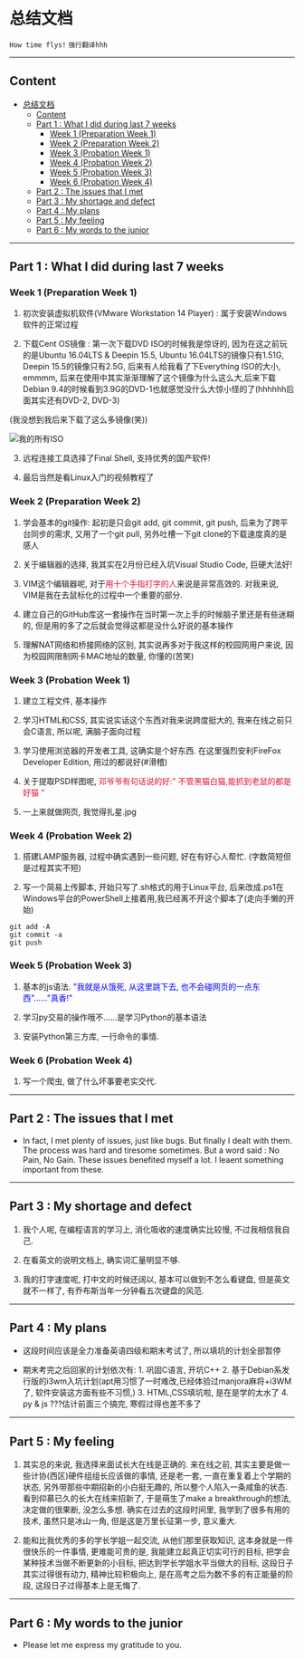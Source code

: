 # 总结文档

`How time flys!` `强行翻译hhh`

---

## Content

<!-- TOC -->

- [总结文档](#总结文档)
    - [Content](#content)
    - [Part 1 : What I did during last 7 weeks](#part-1--what-i-did-during-last-7-weeks)
        - [Week 1 (Preparation Week 1)](#week-1-preparation-week-1)
        - [Week 2 (Preparation Week 2)](#week-2-preparation-week-2)
        - [Week 3 (Probation Week 1)](#week-3-probation-week-1)
        - [Week 4 (Probation Week 2)](#week-4-probation-week-2)
        - [Week 5 (Probation Week 3)](#week-5-probation-week-3)
        - [Week 6 (Probation Week 4)](#week-6-probation-week-4)
    - [Part 2 : The issues that I met](#part-2--the-issues-that-i-met)
    - [Part 3 : My shortage and defect](#part-3--my-shortage-and-defect)
    - [Part 4 : My plans](#part-4--my-plans)
    - [Part 5 : My feeling](#part-5--my-feeling)
    - [Part 6 : My words to the junior](#part-6--my-words-to-the-junior)

<!-- /TOC -->

---

## Part 1 : What I did during last 7 weeks

### Week 1 (Preparation Week 1)

1. 初次安装虚拟机软件(VMware Workstation 14 Player) : 属于安装Windows软件的正常过程

2. 下载Cent OS镜像 : 第一次下载DVD ISO的时候我是惊讶的, 因为在这之前玩的是Ubuntu 16.04LTS & Deepin 15.5, Ubuntu 16.04LTS的镜像只有1.51G, Deepin 15.5的镜像只有2.5G, 后来有人给我看了下Everything ISO的大小, emmmm, 后来在使用中其实渐渐理解了这个镜像为什么这么大,后来下载Debian 9.4的时候看到3.9G的DVD-1也就感觉没什么大惊小怪的了(hhhhhh后面其实还有DVD-2, DVD-3)

(我没想到我后来下载了这么多镜像(笑))

![我的所有ISO](http://static.zybuluo.com/Mark201802/4uvub0tguk203cuk8tv53r5r/image_1cffnpmtnen2aq31u7sdkros79.png)

3. 远程连接工具选择了Final Shell, 支持优秀的国产软件!

4. 最后当然是看Linux入门的视频教程了

### Week 2 (Preparation Week 2)

1. 学会基本的git操作: 起初是只会git add, git commit, git push, 后来为了跨平台同步的需求, 又用了一个git pull, 另外吐槽一下git clone的下载速度真的是感人

2. 关于编辑器的选择, 我其实在2月份已经入坑Visual Studio Code, 巨硬大法好!

3. VIM这个编辑器呢, 对于<font color = "dc143c">用十个手指打字的人</font>来说是非常高效的. 对我来说, VIM是我在去鼠标化的过程中一个重要的部分.

4. 建立自己的GitHub库这一套操作在当时第一次上手的时候脑子里还是有些迷糊的, 但是用的多了之后就会觉得这都是没什么好说的基本操作

5. 理解NAT网络和桥接网络的区别, 其实说再多对于我这样的校园网用户来说, 因为校园网限制网卡MAC地址的数量, 你懂的(苦笑)

### Week 3 (Probation Week 1)

1. 建立工程文件, 基本操作

2. 学习HTML和CSS, 其实说实话这个东西对我来说跨度挺大的, 我来在线之前只会C语言, 所以呢, 满脑子面向过程

3. 学习使用浏览器的开发者工具, 这确实是个好东西. 在这里强烈安利FireFox Developer Edition, 用过的都说好(#滑稽)

4. 关于提取PSD样图呢, <font color = "dc143c">邓爷爷有句话说的好:" 不管黑猫白猫,能抓到老鼠的都是好猫 "</font>

5. 一上来就做网页, 我觉得扎星.jpg

### Week 4 (Probation Week 2)

1. 搭建LAMP服务器, 过程中确实遇到一些问题, 好在有好心人帮忙. (字数简短但是过程其实不短)

2. 写一个简易上传脚本, 开始只写了.sh格式的用于Linux平台, 后来改成.ps1在Windows平台的PowerShell上接着用,我已经离不开这个脚本了(走向手懒的开始)

```
git add -A
git commit -a
git push
```

### Week 5 (Probation Week 3)

1. 基本的js语法. <font color = "0000FF">"我就是从饿死, 从这里跳下去, 也不会碰网页的一点东西"......"真香!"</font>

2. 学习py交易的操作哦不......是学习Python的基本语法

3. 安装Python第三方库, 一行命令的事情.

### Week 6 (Probation Week 4)

1. 写一个爬虫, 做了什么坏事要老实交代.

---

## Part 2 : The issues that I met

- In fact, I met plenty of issues, just like bugs. But finally I dealt with them. The process was hard and tiresome sometimes. But a word said : No Pain, No Gain. These issues benefited myself a lot. I leaent something important from these.

---

## Part 3 : My shortage and defect

1. 我个人呢, 在编程语言的学习上, 消化吸收的速度确实比较慢, 不过我相信我自己.

2. 在看英文的说明文档上, 确实词汇量明显不够. 

3. 我的打字速度呢, 打中文的时候还阔以, 基本可以做到不怎么看键盘, 但是英文就不一样了, 有乔布斯当年一分钟看五次键盘的风范.

---

## Part 4 : My plans

- 这段时间应该是全力准备英语四级和期末考试了, 所以填坑的计划全部暂停

- 期末考完之后回家的计划依次有: 1. 巩固C语言, 开坑C++ 2. 基于Debian系发行版的i3wm入坑计划(apt用习惯了一时难改,已经体验过manjora麻将+i3WM了, 软件安装这方面有些不习惯,) 3. HTML,CSS填坑啦, 是在是学的太水了 4. py & js ???估计前面三个搞完, 寒假过得也差不多了

---

## Part 5 : My feeling

1. 其实总的来说, 我选择来面试长大在线是正确的. 来在线之前, 其实主要是做一些计协(西区)硬件组组长应该做的事情, 还是老一套, 一直在重复着上个学期的状态, 另外带那些中期招新的小白挺无趣的, 所以整个人陷入一条咸鱼的状态. 看到仰慕已久的长大在线来招新了, 于是萌生了make a breakthrough的想法, 决定做的很果断, 没怎么多想. 确实在过去的这段时间里, 我学到了很多有用的技术, 虽然只是冰山一角, 但是这是万里长征第一步, 意义重大.

2. 能和比我优秀的多的学长学姐一起交流, 从他们那里获取知识, 这本身就是一件很快乐的一件事情, 更难能可贵的是, 我能建立起真正切实可行的目标, 把学会某种技术当做不断更新的小目标, 把达到学长学姐水平当做大的目标, 这段日子其实过得很有动力, 精神比较积极向上, 是在高考之后为数不多的有正能量的阶段, 这段日子过得基本上是无悔了.

---

## Part 6 : My words to the junior

- Please let me express my gratitude to you.